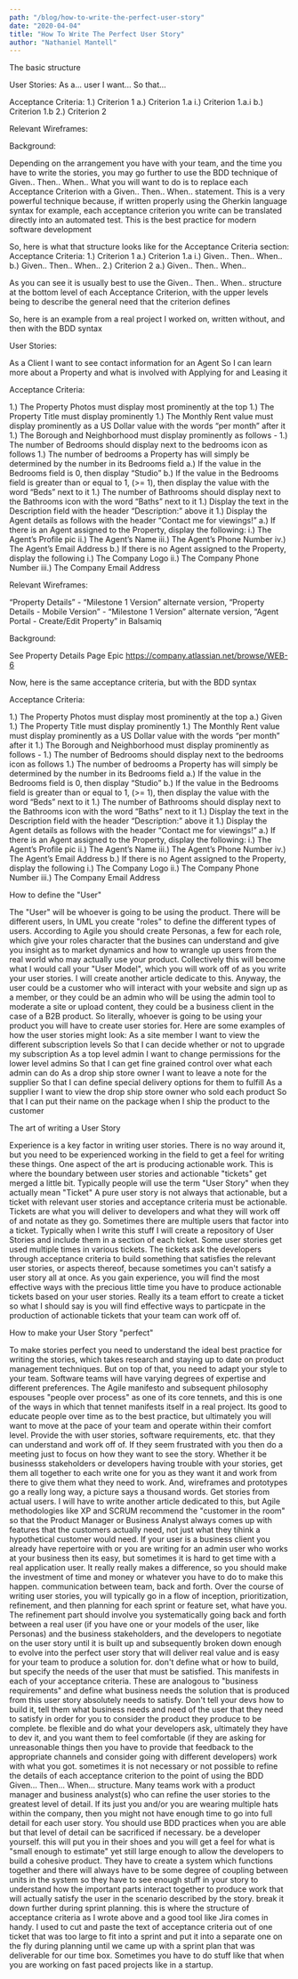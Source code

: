 ```yaml
---
path: "/blog/how-to-write-the-perfect-user-story"
date: "2020-04-04"
title: "How To Write The Perfect User Story"
author: "Nathaniel Mantell"
---
```


The basic structure

User Stories:
As a... user
I want...
So that...

Acceptance Criteria:
1.) Criterion 1
a.) Criterion 1.a
i.) Criterion 1.a.i
b.) Criterion 1.b
2.) Criterion 2

Relevant Wireframes:

Background:

Depending on the arrangement you have with your team, and the time you have to write the stories, you may go further to use the BDD technique of Given.. Then.. When..
What you will want to do is to replace each Acceptance Criterion with a Given.. Then.. When.. statement.
This is a very powerful technique because, if written properly using the Gherkin language syntax for example, each acceptance criterion you write can be translated directly into an automated test.
This is the best practice for modern software development

So, here is what that structure looks like for the Acceptance Criteria section:
Acceptance Criteria:
1.) Criterion 1
a.) Criterion 1.a
i.) Given.. Then.. When..
b.) Given.. Then.. When..
2.) Criterion 2
a.) Given.. Then.. When..

As you can see it is usually best to use the Given.. Then.. When.. structure at the bottom level of each Acceptance Criterion, with the upper levels being to describe the general need that the criterion defines

So, here is an example from a real project I worked on, written without, and then with the BDD syntax

User Stories:

As a Client
I want to see contact information for an Agent
So I can learn more about a Property and what is involved with Applying for and Leasing it

Acceptance Criteria:

1.) The Property Photos must display most prominently at the top
1.) The Property Title must display prominently
1.) The Monthly Rent value must display prominently as a US Dollar value with the words “per month” after it
1.) The Borough and Neighborhood must display prominently as follows
<Borough> - <Neighborhood>
1.) The number of Bedrooms should display next to the bedrooms icon as follows
1.) The number of bedrooms a Property has will simply be determined by the number in its Bedrooms field
a.) If the value in the Bedrooms field is 0, then display “Studio”
b.) If the value in the Bedrooms field is greater than or equal to 1, (>= 1), then display the value with the word “Beds” next to it
1.) The number of Bathrooms should display next to the Bathrooms icon with the word “Baths” next to it
1.) Display the text in the Description field with the header “Description:” above it
1.) Display the Agent details as follows with the header “Contact me for viewings!”
a.) If there is an Agent assigned to the Property, display the following:
i.) The Agent’s Profile pic
ii.) The Agent’s Name
iii.) The Agent’s Phone Number
iv.) The Agent’s Email Address
b.) If there is no Agent assigned to the Property, display the following
i.) The Company Logo
ii.) The Company Phone Number
iii.) The Company Email Address

Relevant Wireframes:

“Property Details” - “Milestone 1 Version” alternate version,
“Property Details - Mobile Version” - “Milestone 1 Version” alternate version,
“Agent Portal - Create/Edit Property” in Balsamiq

Background:

See Property Details Page Epic https://company.atlassian.net/browse/WEB-6

Now, here is the same acceptance criteria, but with the BDD syntax

Acceptance Criteria:

1.) The Property Photos must display most prominently at the top
a.) Given
1.) The Property Title must display prominently
1.) The Monthly Rent value must display prominently as a US Dollar value with the words “per month” after it
1.) The Borough and Neighborhood must display prominently as follows
<Borough> - <Neighborhood>
1.) The number of Bedrooms should display next to the bedrooms icon as follows
1.) The number of bedrooms a Property has will simply be determined by the number in its Bedrooms field
a.) If the value in the Bedrooms field is 0, then display “Studio”
b.) If the value in the Bedrooms field is greater than or equal to 1, (>= 1), then display the value with the word “Beds” next to it
1.) The number of Bathrooms should display next to the Bathrooms icon with the word “Baths” next to it
1.) Display the text in the Description field with the header “Description:” above it
1.) Display the Agent details as follows with the header “Contact me for viewings!”
a.) If there is an Agent assigned to the Property, display the following:
i.) The Agent’s Profile pic
ii.) The Agent’s Name
iii.) The Agent’s Phone Number
iv.) The Agent’s Email Address
b.) If there is no Agent assigned to the Property, display the following
i.) The Company Logo
ii.) The Company Phone Number
iii.) The Company Email Address

How to define the "User"

The "User" will be whoever is going to be using the product. There will be different users, In UML you create "roles" to define the different types of users. According to Agile you should create Personas, a few for each role, which give your roles character that the busines can understand and give you insight as to market dynamics and how to wrangle up users from the real world who may actually use your product. Collectively this will become what I would call your "User Model", which you will work off of as you write your user stories. I will create another article dedicate to this.
Anyway, the user could be a customer who will interact with your website and sign up as a member, or they could be an admin who will be using the admin tool to moderate a site or upload content, they could be a business client in the case of a B2B product. So literally, whoever is going to be using your product you will have to create user stories for.
Here are some examples of how the user stories might look:
As a site member
I want to view the different subscription levels
So that I can decide whether or not to upgrade my subscription
As a top level admin
I want to change permissions for the lower level admins
So that I can get fine grained control over what each admin can do
As a drop ship store owner
I want to leave a note for the supplier
So that I can define special delivery options for them to fulfill
As a supplier
I want to view the drop ship store owner who sold each product
So that I can put their name on the package when I ship the product to the customer

The art of writing a User Story

Experience is a key factor in writing user stories. There is no way around it, but you need to be experienced working in the field to get a feel for writing these things.
One aspect of the art is producing actionable work. This is where the boundary between user stories and actionable "tickets" get merged a little bit.
Typically people will use the term "User Story" when they actually mean "Ticket"
A pure user story is not always that actionable, but a ticket with relevant user stories and acceptance criteria must be actionable. Tickets are what you will deliver to developers and what they will work off of and notate as they go.
Sometimes there are multiple users that factor into a ticket. Typically when I write this stuff I will create a repository of User Stories and include them in a section of each ticket. Some user stories get used multiple times in various tickets. The tickets ask the developers through acceptance criteria to build something that satisfies the relevant user stories, or aspects thereof, because sometimes you can't satisfy a user story all at once.
As you gain experience, you will find the most effective ways with the precious little time you have to produce actionable tickets based on your user stories. Really its a team effort to create a ticket so what I should say is you will find effective ways to particpate in the production of actionable tickets that your team can work off of.

How to make your User Story "perfect"

To make stories perfect you need to understand the ideal best practice for writing the stories, which takes research and staying up to date on product management techniques. But on top of that, you need to adapt your style to your team. Software teams will have varying degrees of expertise and different preferences. The Agile manifesto and subsequent philosophy espouses "people over process" as one of its core tennets, and this is one of the ways in which that tennet manifests itself in a real project. Its good to educate people over time as to the best practice, but ultimately you will want to move at the pace of your team and operate within their comfort level. Provide the with user stories, software requirements, etc. that they can understand and work off of. If they seem frustrated with you then do a meeting just to focus on how they want to see the story. Whether it be businesss stakeholders or developers having trouble with your stories, get them all together to each write one for you as they want it and work from there to give them what they need to work. And, wireframes and prototypes go a really long way, a picture says a thousand words.
Get stories from actual users. I will have to write another article dedicated to this, but Agile methodologies like XP and SCRUM recommend the "customer in the room" so that the Product Manager or Business Analyst always comes up with features that the customers actually need, not just what they tihink a hypothetical customer would need. If your user is a business client you already have repertoire with or you are writing for an admin user who works at your business then its easy, but sometimes it is hard to get time with a real application user. It really really makes a difference, so you should make the investment of time and money or whatever you have to do to make this happen.
communication between team, back and forth. Over the course of writing user stories, you will typically go in a flow of inception, prioritization, refinement, and then planning for each sprint or feature set, what have you. The refinement part should involve you systematically going back and forth between a real user (if you have one or your models of the user, like Personas) and the business stakeholders, and the developers to negotiate on the user story until it is built up and subsequently broken down enough to evolve into the perfect user story that will deliver real value and is easy for your team to produce a solution for.
don't define what or how to build, but specify the needs of the user that must be satisfied. This manifests in each of your acceptance criteria. These are analogous to "business requirements" and define what business needs the solution that is produced from this user story absolutely needs to satisfy. Don't tell your devs how to build it, tell them what business needs and need of the user that they need to satisfy in order for you to consider the product they produce to be complete.
be flexible and do what your developers ask, ultimately they have to dev it, and you want them to feel comfortable (if they are asking for unreasonable things then you have to provide that feedback to the appropriate channels and consider going with different developers)
work with what you got. sometimes it is not necessary or not possible to refine the details of each acceptance criterion to the point of using the BDD Given... Then... When... structure. Many teams work with a product manager and business analyst(s) who can refine the user stories to the greatest level of detail. If its just you and/or you are wearing multiple hats within the company, then you might not have enough time to go into full detail for each user story. You should use BDD practices when you are able but that level of detail can be sacrificed if necessary.
be a developer yourself. this will put you in their shoes and you will get a feel for what is "small enough to estimate" yet still large enough to allow the developers to build a cohesive product. They have to create a system which functions together and there will always have to be some degree of coupling between units in the system so they have to see enough stuff in your story to understand how the important parts interact together to produce work that will actually satisfy the user in the scenario described by the story.
break it down further during sprint planning. this is where the structure of acceptance criteria as I wrote above and a good tool like Jira comes in handy. I used to cut and paste the text of acceptance criteria out of one ticket that was too large to fit into a sprint and put it into a separate one on the fly during planning until we came up with a sprint plan that was deliverable for our time box. Sometimes you have to do stuff like that when you are working on fast paced projects like in a startup.
